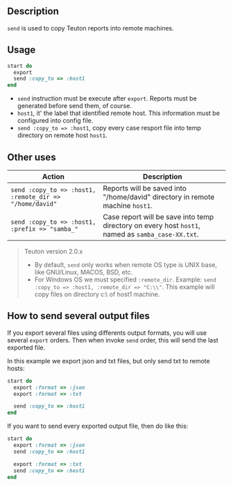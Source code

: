 
## Description

`send` is used to copy Teuton reports into remote machines.

## Usage

```ruby
start do
  export
  send :copy_to => :host1
end
```

* `send` instruction must be execute after `export`. Reports must be generated before send them, of course.
* `host1`, it' the label that identified remote host. This information must be configured into config file.
* `send :copy_to => :host1`, copy every case resport file into temp directory on remote host `host1`.

## Other uses

| Action | Description |
| ------ | ----------- |
| `send :copy_to => :host1, :remote_dir => "/home/david"` | Reports will be saved into "/home/david" directory in remote machine `host1`. |
| `send :copy_to => :host1, :prefix => "samba_"` | Case report will be save into temp directory on every host `host1`, named as `samba_case-XX.txt`. |

> Teuton version 2.0.x
> * By default, `send` only works when remote OS type is UNIX base, like GNU/Linux, MACOS, BSD, etc.
> * For Windows OS we must specified `:remote_dir`. Example: `send :copy_to => :host1, :remote_dir => "C:\\"`. This example will copy files on directory c:\ of host1 machine.

## How to send several output files

If you export several files using differents output formats, you will use several `export` orders. Then when invoke `send` order, this will send the last exported file.

In this example we export json and txt files, but only send txt to remote hosts:
```ruby
start do
  export :format => :json
  export :format => :txt

  send :copy_to => :host1
end
```

If you want to send every exported output file, then do like this:

```ruby
start do
  export :format => :json
  send :copy_to => :host1

  export :format => :txt
  send :copy_to => :host1
end
```
